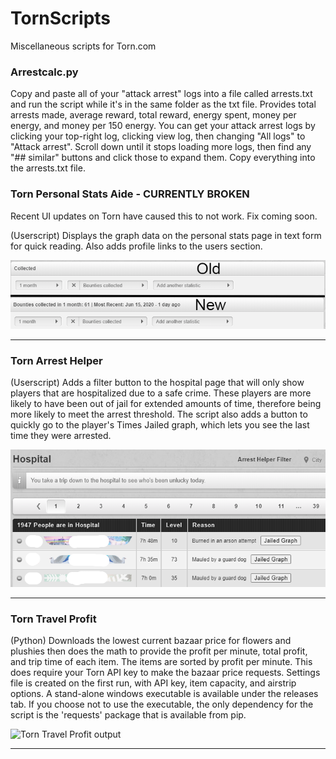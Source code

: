 # TornScripts
Miscellaneous scripts for Torn.com

### Arrestcalc.py
Copy and paste all of your "attack arrest" logs into a file called arrests.txt and run the script while it's in the same folder as the txt file. Provides total arrests made, average reward, total reward, energy spent, money per energy, and money per 150 energy. You can get your attack arrest logs by clicking your top-right log, clicking view log, then changing "All logs" to "Attack arrest". Scroll down until it stops loading more logs, then find any "## similar" buttons and click those to expand them. Copy everything into the arrests.txt file.

### Torn Personal Stats Aide - CURRENTLY BROKEN
Recent UI updates on Torn have caused this to not work. Fix coming soon.

(Userscript) Displays the graph data on the personal stats page in text form for quick reading. Also adds profile links to the users section.

![Text is added to the title bar above the graph](https://raw.githubusercontent.com/SixPraxis/TornScripts/master/images/aideComparison.png)
__________
### Torn Arrest Helper
(Userscript) Adds a filter button to the hospital page that will only show players that are hospitalized due to a safe crime. These players are more likely to have been out of jail for extended amounts of time, therefore being more likely to meet the arrest threshold. The script also adds a button to quickly go to the player's Times Jailed graph, which lets you see the last time they were arrested.

![Filter button up top, jailed graph button next to the reason](https://raw.githubusercontent.com/SixPraxis/TornScripts/master/images/filterExample.png)
__________
### Torn Travel Profit
(Python) Downloads the lowest current bazaar price for flowers and plushies then does the math to provide the profit per minute, total profit, and trip time of each item. The items are sorted by profit per minute. This does require your Torn API key to make the bazaar price requests. Settings file is created on the first run, with API key, item capacity, and airstrip options. A stand-alone windows executable is available under the releases tab. If you choose not to use the executable, the only dependency for the script is the 'requests' package that is available from pip.

![Torn Travel Profit output](https://raw.github.com/SixPraxis/TornScripts/master/images/travelProfit.png)
__________
